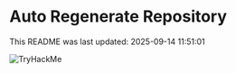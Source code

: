 # Auto Regenerate Repository

This README was last updated: 2025-09-14 11:51:01

 ![TryHackMe](https://tryhackme.com/badge/533634)